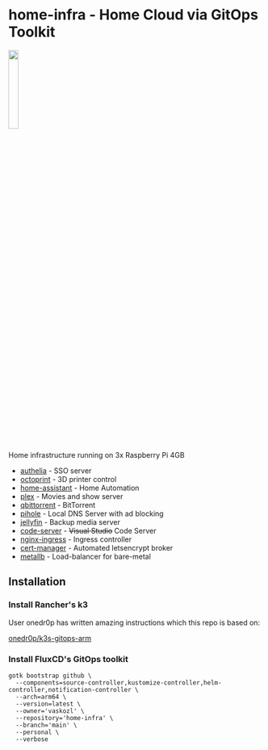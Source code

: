 # home-infra - Home Cloud via GitOps Toolkit

<img src="https://download.logo.wine/logo/Kubernetes/Kubernetes-Logo.wine.png" width="20%">

Home infrastructure running on 3x Raspberry Pi 4GB

* [authelia](https://github.com/authelia/authelia) - SSO server
* [octoprint](https://github.com/OctoPrint/OctoPrint) - 3D printer control
* [home-assistant](https://github.com/home-assistant/core) - Home Automation
* [plex](https://github.com/plexinc/pms-docker) - Movies and show server
* [qbittorrent](https://github.com/qbittorrent/qBittorrent) - BitTorrent
* [pihole](https://github.com/pi-hole/pi-hole) - Local DNS Server with ad blocking
* [jellyfin](https://github.com/jellyfin/jellyfin) - Backup media server
* [code-server](https://github.com/cdr/code-server) - ~~Visual Studio~~ Code Server
* [nginx-ingress](https://github.com/kubernetes/ingress-nginx) - Ingress controller
* [cert-manager](https://github.com/jetstack/cert-manager) - Automated letsencrypt broker
* [metallb](https://github.com/metallb/metallb) - Load-balancer for bare-metal

## Installation

### Install Rancher's k3

User onedr0p has written amazing instructions which this repo is based on:

[onedr0p/k3s-gitops-arm](https://github.com/onedr0p/k3s-gitops-arm)

### Install FluxCD's GitOps toolkit

```
gotk bootstrap github \
  --components=source-controller,kustomize-controller,helm-controller,notification-controller \
  --arch=arm64 \
  --version=latest \
  --owner='vaskozl' \
  --repository='home-infra' \
  --branch='main' \
  --personal \
  --verbose
```
